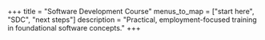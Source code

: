+++
title = "Software Development Course"
menus_to_map = ["start here", "SDC", "next steps"]
description = "Practical, employment-focused training in foundational software concepts."
+++

